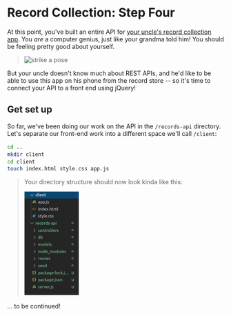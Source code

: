 # Record Collection: Step Four

At this point, you've built an entire API for [your uncle's record collection app](README.md). You *are* a computer genius, just like your grandma told him! You should be feeling pretty good about yourself.

>![strike a pose](https://media1.giphy.com/media/uLiOo1PxPjynK/giphy.gif?cid=ecf05e473auia4funwi6seiy7tkkz4wyhesnd4xrcw8ctx22&rid=giphy.gif)

But your uncle doesn't know much about REST APIs, and he'd like to be able to use this app on his phone from the record store -- so it's time to connect your API to a front end using jQuery!

## Get set up

So far, we've been doing our work on the API in the `/records-api` directory. Let's separate our front-end work into a different space we'll call `/client`:

```bash
cd ..
mkdir client
cd client
touch index.html style.css app.js
```

> Your directory structure should now look kinda like this:
>
> ![directories](images/record_dirs.png)

... to be continued!

